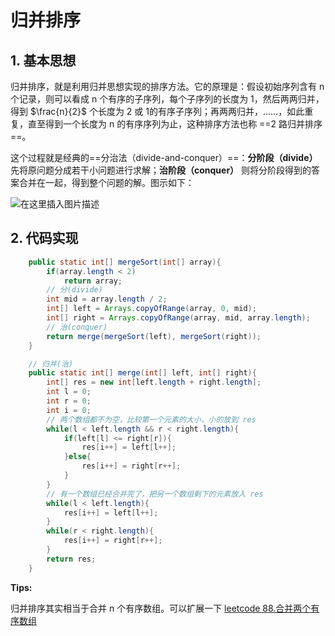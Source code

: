 # 归并排序

## 1. 基本思想

归并排序，就是利用归并思想实现的排序方法。它的原理是：假设初始序列含有 n 个记录，则可以看成 n 个有序的子序列，每个子序列的长度为 1，然后两两归并，得到 $\frac{n}{2}$ 个长度为 2 或 1的有序子序列；再两两归并，......，如此重复，直至得到一个长度为 n 的有序序列为止，这种排序方法也称 ==2 路归并排序==。

这个过程就是经典的==分治法（divide-and-conquer）==：**分阶段（divide）** 先将原问题分成若干小问题进行求解；**治阶段（conquer）** 则将分阶段得到的答案合并在一起，得到整个问题的解。图示如下：

![在这里插入图片描述](https://img-blog.csdnimg.cn/20200714210826574.jpg?x-oss-process=image/watermark,type_ZmFuZ3poZW5naGVpdGk,shadow_10,text_aHR0cHM6Ly9ibG9nLmNzZG4ubmV0L3dlaXhpbl80NTU5NDAyNQ==,size_16,color_FFFFFF,t_70#pic_center)

## 2. 代码实现

```java
    public static int[] mergeSort(int[] array){
        if(array.length < 2)
            return array;
        // 分(divide)
        int mid = array.length / 2;
        int[] left = Arrays.copyOfRange(array, 0, mid);
        int[] right = Arrays.copyOfRange(array, mid, array.length);
        // 治(conquer)
        return merge(mergeSort(left), mergeSort(right));
    }

	// 归并(治)
    public static int[] merge(int[] left, int[] right){
        int[] res = new int[left.length + right.length];
        int l = 0;
        int r = 0;
        int i = 0;
        // 两个数组都不为空，比较第一个元素的大小，小的放到 res
        while(l < left.length && r < right.length){
            if(left[l] <= right[r]){
                res[i++] = left[l++];
            }else{
                res[i++] = right[r++];
            }
        }
        // 有一个数组已经合并完了，把另一个数组剩下的元素放入 res
        while(l < left.length){
            res[i++] = left[l++];
        }
        while(r < right.length){
            res[i++] = right[r++];
        }
        return res;
    }
```

**Tips:**

归并排序其实相当于合并 n 个有序数组。可以扩展一下 [leetcode 88.合并两个有序数组](https://leetcode-cn.com/problems/merge-sorted-array/)
